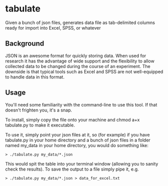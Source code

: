 # tabulate

Given a bunch of json files, generates data file as tab-delimited columns ready for import into Excel, SPSS, or whatever

## Background

JSON is an awesome format for quickly storing data. When used for research it has the advantage of wide support and
the flexibility to allow collected data to be changed during the course of an experiment. The downside is that typical
tools such as Excel and SPSS are not well-equipped to handle data in this format.

## Usage

You'll need some familiarity with the command-line to use this tool. If that doesn't frighten you, it's a snap.

To install, simply copy the file onto your machine and chmod a+x tabulate.py to make it executable.

To use it, simply point your json files at it, so (for example) if you have tabulate.py in your home directory and a bunch 
of json files in a folder named my_data in your home directory, you would do something like:

`> ./tabulate.py my_data/*.json`

This would spit the table into your terminal window (allowing you to sanity check the results). To save the output to a file simply pipe it, e.g.

`> ./tabulate.py my_data/*.json > data_for_excel.txt`

